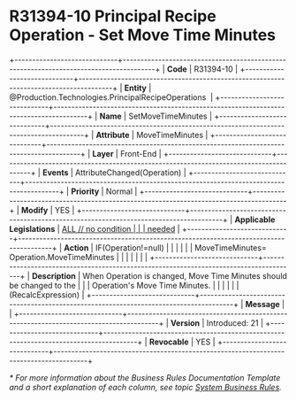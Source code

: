 ﻿---
erp.type: front-end-business-rule
erp.entity: Production.Technologies.PrincipalRecipeOperations
---

# R31394-10 Principal Recipe Operation - Set Move Time Minutes
+-----------------------------+---------------------------------------------------------------------------------------+
| **Code**                    | R31394-10                                                                             |
+-----------------------------+---------------------------------------------------------------------------------------+
| **Entity**                  | @Production.Technologies.PrincipalRecipeOperations                                                              |
+-----------------------------+---------------------------------------------------------------------------------------+
| **Name**                    | SetMoveTimeMinutes                                                                    |
+-----------------------------+---------------------------------------------------------------------------------------+
| **Attribute**               | MoveTimeMinutes                                                                       |
+-----------------------------+---------------------------------------------------------------------------------------+
| **Layer**                   | Front-End                                                                             |
+-----------------------------+---------------------------------------------------------------------------------------+
| **Events**                  | AttributeChanged(Operation)                                                           |
+-----------------------------+---------------------------------------------------------------------------------------+
| **Priority**                | Normal                                                                                |
+-----------------------------+---------------------------------------------------------------------------------------+
| **Modify**                  | YES                                                                                   |
+-----------------------------+---------------------------------------------------------------------------------------+
| **Applicable Legislations** | [ALL // no condition                                                                  |
|                             | needed](https://confluence.erp.net/display/techdoc/Country+Specific+Functionality)    |
+-----------------------------+---------------------------------------------------------------------------------------+
| **Action**                  | IF(Operation!=null)                                                                   |
|                             |                                                                                       |
|                             | MoveTimeMinutes= Operation.MoveTimeMinutes                                            |
|                             |                                                                                       |
|                             |                                                                                       |
+-----------------------------+---------------------------------------------------------------------------------------+
| **Description**             | When Operation is changed, Move Time Minutes should be changed to the                 |
|                             | Operation\'s Move Time Minutes.                                                       |
|                             |                                                                                       |
|                             | (RecalcExpression)                                                                    |
+-----------------------------+---------------------------------------------------------------------------------------+
| **Message**                 |                                                                                       |
+-----------------------------+---------------------------------------------------------------------------------------+
| **Version**                 | Introduced: 21                                                                        |
+-----------------------------+---------------------------------------------------------------------------------------+
| **Revocable**               | YES                                                                                   |
+-----------------------------+---------------------------------------------------------------------------------------+

*\* For more information about the Business Rules Documentation Template and a short explanation of each column, see
topic [System Business Rules](../templates/template-description-system-business-rules.md).*

  

  
